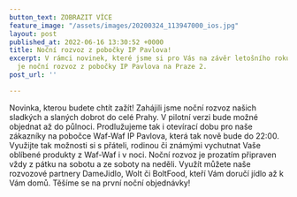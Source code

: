 ```yaml
---
button_text: ZOBRAZIT VÍCE
feature_image: "/assets/images/20200324_113947000_ios.jpg"
layout: post
published_at: 2022-06-16 13:30:52 +0000
title: Noční rozvoz z pobočky IP Pavlova!
excerpt: V rámci novinek, které jsme si pro Vás na závěr letošního roku přichystali
  je noční rozvoz z pobočky IP Pavlova na Praze 2.
post_url: ''

---
```

Novinka, kterou budete chtít zažít! Zahájili jsme noční rozvoz našich sladkých a slaných dobrot do celé Prahy. V pilotní verzi bude možné objednat až do půlnoci. Prodlužujeme tak i otevírací dobu pro naše zákazníky na pobočce Waf-Waf IP Pavlova, která tak nově bude do 22:00. Využijte tak možnosti si s přáteli, rodinou či známými vychutnat Vaše oblíbené produkty z Waf-Waf i v noci. Noční rozvoz je prozatím připraven vždy z pátku na sobotu a ze soboty na neděli. Využít můžete naše rozvozové partnery DameJidlo, Wolt či BoltFood, kteří Vám doručí jídlo až k Vám domů. Těšíme se na první noční objednávky!